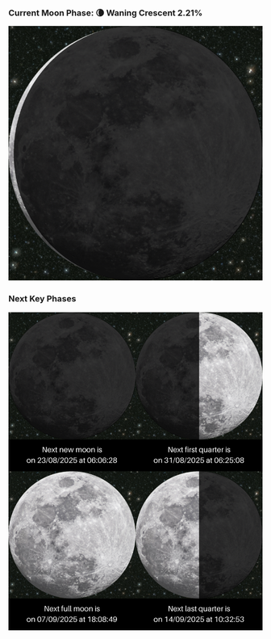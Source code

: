 ### Current Moon Phase: 🌘 Waning Crescent 2.21%
![Moon Phase](moonphase.png)
### Next Key Phases
![Gallery](gallery.png)